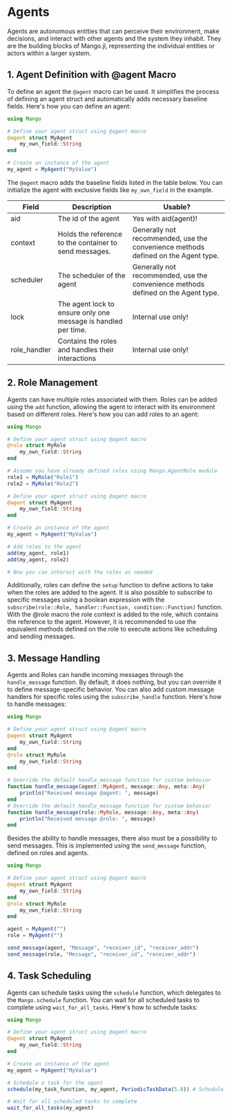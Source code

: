 # Agents

Agents are autonomous entities that can perceive their environment, make decisions, and interact with other agents and the system they inhabit. They are the building blocks of Mango.jl, representing the individual entities or actors within a larger system.


## 1. Agent Definition with @agent Macro

To define an agent the `@agent` macro can be used. It simplifies the process of defining an agent struct and automatically adds necessary baseline fields. Here's how you can define an agent:

```julia
using Mango

# Define your agent struct using @agent macro
@agent struct MyAgent
    my_own_field::String
end

# Create an instance of the agent
my_agent = MyAgent("MyValue")
```

The `@agent` macro adds the baseline fields listed in the table below. You can initialize the agent with exclusive fields like `my_own_field` in the example.

| Field        | Description                                                    | Usable?                                                                           |
|--------------|----------------------------------------------------------------|-----------------------------------------------------------------------------------|
| aid          | The id of the agent                                            | Yes with aid(agent)!                                                               |
| context      | Holds the reference to the container to send messages.         | Generally not recommended, use the convenience methods defined on the Agent type. |
| scheduler    | The scheduler of the agent                                     | Generally not recommended, use the convenience methods defined on the Agent type. |
| lock         | The agent lock to ensure only one message is handled per time. | Internal use only!                                                                |
| role_handler | Contains the roles and handles their interactions              | Internal use only!                                                                |


## 2. Role Management

Agents can have multiple roles associated with them. Roles can be added using the `add` function, allowing the agent to interact with its environment based on different roles. Here's how you can add roles to an agent:

```julia
using Mango

# Define your agent struct using @agent macro
@role struct MyRole
    my_own_field::String
end

# Assume you have already defined roles using Mango.AgentRole module
role1 = MyRole("Role1")
role2 = MyRole("Role2")

# Define your agent struct using @agent macro
@agent struct MyAgent
    my_own_field::String
end

# Create an instance of the agent
my_agent = MyAgent("MyValue")

# Add roles to the agent
add(my_agent, role1)
add(my_agent, role2)

# Now you can interact with the roles as needed
```

Additionally, roles can define the `setup` function to define actions to take when the roles are added to the agent. It is also possible to subscribe to specific messages using a boolean expression with the `subscribe(role::Role, handler::Function, condition::Function)` function. With the @role macro the role context is added to the role, which contains the reference to the agent. However, it is recommended to use the equivalent methods defined on the role to execute actions like scheduling and sending messages.

## 3. Message Handling

Agents and Roles can handle incoming messages through the `handle_message` function. By default, it does nothing, but you can override it to define message-specific behavior. You can also add custom message handlers for specific roles using the `subscribe_handle` function. Here's how to handle messages:

```julia
using Mango

# Define your agent struct using @agent macro
@agent struct MyAgent
    my_own_field::String
end
@role struct MyRole
    my_own_field::String
end

# Override the default handle_message function for custom behavior
function handle_message(agent::MyAgent, message::Any, meta::Any)
    println("Received message @agent: ", message)
end
# Override the default handle_message function for custom behavior
function handle_message(role::MyRole, message::Any, meta::Any)
    println("Received message @role: ", message)
end
```

Besides the ability to handle messages, there also must be a possibility to send messages. This is implemented using the `send_message` function, defined on roles and agents.


```julia
using Mango

# Define your agent struct using @agent macro
@agent struct MyAgent
    my_own_field::String
end
@role struct MyRole
    my_own_field::String
end

agent = MyAgent("")
role = MyAgent("")

send_message(agent, "Message", "receiver_id", "receiver_addr")
send_message(role, "Message", "receiver_id", "receiver_addr")
```


## 4. Task Scheduling

Agents can schedule tasks using the `schedule` function, which delegates to the `Mango.schedule` function. You can wait for all scheduled tasks to complete using `wait_for_all_tasks`. Here's how to schedule tasks:

```julia
using Mango

# Define your agent struct using @agent macro
@agent struct MyAgent
    my_own_field::String
end

# Create an instance of the agent
my_agent = MyAgent("MyValue")

# Schedule a task for the agent
schedule(my_task_function, my_agent, PeriodicTaskData(5.0)) # Schedule a task to run every 5 seconds

# Wait for all scheduled tasks to complete
wait_for_all_tasks(my_agent)
```
